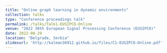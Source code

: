 ```yaml
---
title: "Online graph learning in dynamic environments"
collection: talks
type: "Conference proceedings talk"
permalink: /talks/Talk1-EUSIPCO-Online
venue: "2022 30th European Signal Processing Conference (EUSIPCO)"
date: 2022-08-29
location: "Belgrade, Serbia"
slidesurl: 'http://kalman36912.github.io/files/C1-EUSIPCO-Online.pdf'
---
```



